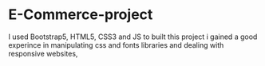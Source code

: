 # E-Commerce-project

I used Bootstrap5, HTML5, CSS3 and JS to built this project
i gained a good experince in manipulating css and fonts libraries and dealing with responsive websites, 
